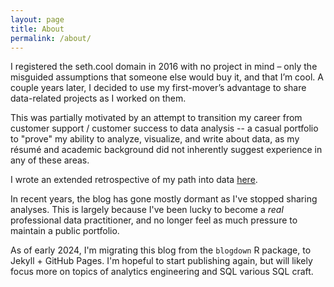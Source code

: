 ```yaml
---
layout: page
title: About
permalink: /about/
---
```


I registered the seth.cool domain in 2016 with no project in mind – only the misguided assumptions that someone else would buy it, and that I’m cool. A couple years later, I decided to use my first-mover’s advantage to share data-related projects as I worked on them.

This was partially motivated by an attempt to transition my career from customer support / customer success to data analysis -- a casual portfolio to "prove" my ability to analyze, visualize, and write about data, as my résumé and academic background did not inherently suggest experience in any of these areas. 

I wrote an extended retrospective of my path into data [here](../2022/01/04/weird-path-into-data.html).

In recent years, the blog has gone mostly dormant as I've stopped sharing analyses. This is largely because I've been lucky to become a *real* professional data practitioner, and no longer feel as much pressure to maintain a public portfolio. 

As of early 2024, I'm migrating this blog from the `blogdown` R package, to Jekyll + GitHub Pages. I'm hopeful to start publishing again, but will likely focus more on topics of analytics engineering and SQL various SQL craft.